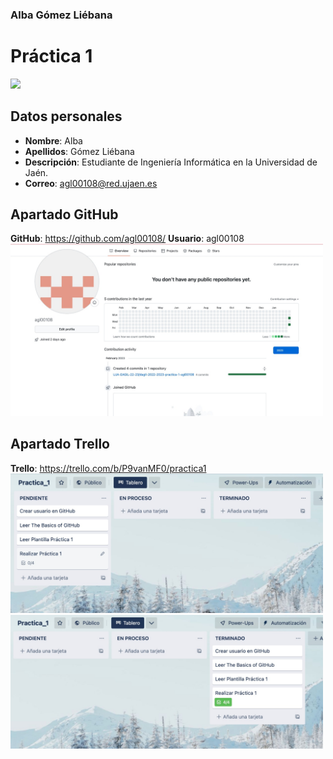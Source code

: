 ### Alba Gómez Liébana
# Práctica 1 
<img src='/agl00108_photo.png' width='200px'>

## Datos personales
* **Nombre**: Alba
* **Apellidos**: Gómez Liébana
* **Descripción**: Estudiante de Ingeniería Informática en la Universidad de Jaén.
* **Correo**: agl00108@red.ujaen.es

## Apartado GitHub

**GitHub**: https://github.com/agl00108/ 
**Usuario**: agl00108
<img src='/Github_agl00108.jpeg' width='500px'>

## Apartado Trello
**Trello**: https://trello.com/b/P9vanMF0/practica1
<img src='/Trello_inicial.jpeg' width='500px'>
<img src='/Trello_completado.jpeg' width='500px'>
